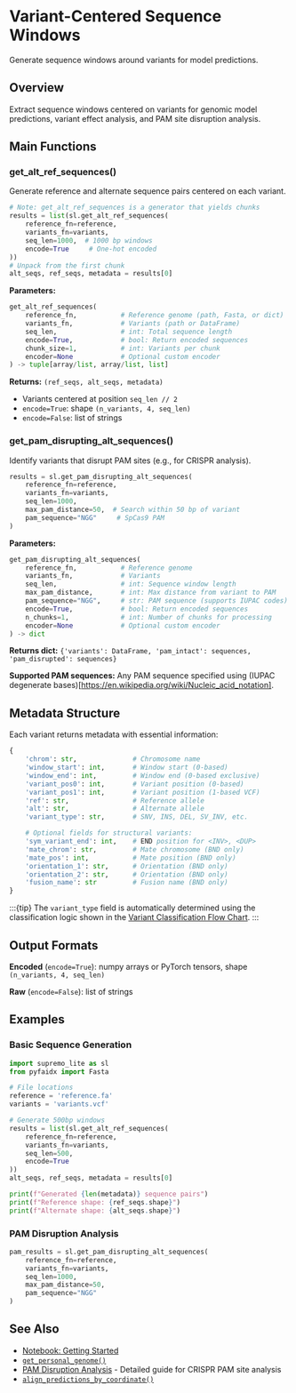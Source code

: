 # Variant-Centered Sequence Windows

Generate sequence windows around variants for model predictions.

## Overview

Extract sequence windows centered on variants for genomic model predictions, variant effect analysis, and PAM site disruption analysis.

## Main Functions

### get_alt_ref_sequences()

Generate reference and alternate sequence pairs centered on each variant.

```python
# Note: get_alt_ref_sequences is a generator that yields chunks
results = list(sl.get_alt_ref_sequences(
    reference_fn=reference,
    variants_fn=variants,
    seq_len=1000,  # 1000 bp windows
    encode=True     # One-hot encoded
))
# Unpack from the first chunk
alt_seqs, ref_seqs, metadata = results[0]
```

**Parameters:**
```python
get_alt_ref_sequences(
    reference_fn,           # Reference genome (path, Fasta, or dict)
    variants_fn,            # Variants (path or DataFrame)
    seq_len,                # int: Total sequence length
    encode=True,            # bool: Return encoded sequences
    chunk_size=1,           # int: Variants per chunk
    encoder=None            # Optional custom encoder
) -> tuple[array/list, array/list, list]
```

**Returns:** `(ref_seqs, alt_seqs, metadata)`
- Variants centered at position `seq_len // 2`
- `encode=True`: shape `(n_variants, 4, seq_len)`
- `encode=False`: list of strings

### get_pam_disrupting_alt_sequences()

Identify variants that disrupt PAM sites (e.g., for CRISPR analysis).

```python
results = sl.get_pam_disrupting_alt_sequences(
    reference_fn=reference,
    variants_fn=variants,
    seq_len=1000,
    max_pam_distance=50,  # Search within 50 bp of variant
    pam_sequence="NGG"     # SpCas9 PAM
)
```

**Parameters:**
```python
get_pam_disrupting_alt_sequences(
    reference_fn,           # Reference genome
    variants_fn,            # Variants
    seq_len,                # int: Sequence window length
    max_pam_distance,       # int: Max distance from variant to PAM
    pam_sequence="NGG",     # str: PAM sequence (supports IUPAC codes)
    encode=True,            # bool: Return encoded sequences
    n_chunks=1,             # int: Number of chunks for processing
    encoder=None            # Optional custom encoder
) -> dict
```

**Returns dict:** `{'variants': DataFrame, 'pam_intact': sequences, 'pam_disrupted': sequences}`

**Supported PAM sequences:** Any PAM sequence specified using (IUPAC degenerate bases)[https://en.wikipedia.org/wiki/Nucleic_acid_notation].


## Metadata Structure

Each variant returns metadata with essential information:

```python
{
    'chrom': str,              # Chromosome name
    'window_start': int,       # Window start (0-based)
    'window_end': int,         # Window end (0-based exclusive)
    'variant_pos0': int,       # Variant position (0-based)
    'variant_pos1': int,       # Variant position (1-based VCF)
    'ref': str,                # Reference allele
    'alt': str,                # Alternate allele
    'variant_type': str,       # SNV, INS, DEL, SV_INV, etc.

    # Optional fields for structural variants:
    'sym_variant_end': int,    # END position for <INV>, <DUP>
    'mate_chrom': str,         # Mate chromosome (BND only)
    'mate_pos': int,           # Mate position (BND only)
    'orientation_1': str,      # Orientation (BND only)
    'orientation_2': str,      # Orientation (BND only)
    'fusion_name': str         # Fusion name (BND only)
}
```

:::{tip}
The `variant_type` field is automatically determined using the classification logic shown in the [Variant Classification Flow Chart](../_static/images/variant_classification.png).
:::

## Output Formats

**Encoded** (`encode=True`): numpy arrays or PyTorch tensors, shape `(n_variants, 4, seq_len)`

**Raw** (`encode=False`): list of strings

## Examples

### Basic Sequence Generation

```python
import supremo_lite as sl
from pyfaidx import Fasta

# File locations
reference = 'reference.fa'
variants = 'variants.vcf'

# Generate 500bp windows
results = list(sl.get_alt_ref_sequences(
    reference_fn=reference,
    variants_fn=variants,
    seq_len=500,
    encode=True
))
alt_seqs, ref_seqs, metadata = results[0]

print(f"Generated {len(metadata)} sequence pairs")
print(f"Reference shape: {ref_seqs.shape}")
print(f"Alternate shape: {alt_seqs.shape}")
```

### PAM Disruption Analysis

```python
pam_results = sl.get_pam_disrupting_alt_sequences(
    reference_fn=reference,
    variants_fn=variants,
    seq_len=1000,
    max_pam_distance=50,
    pam_sequence="NGG"
)
```


## See Also

- [Notebook: Getting Started](../notebooks/01_getting_started.ipynb)
- [`get_personal_genome()`](personalization.md)
- [PAM Disruption Analysis](pam_disruption.md) - Detailed guide for CRISPR PAM site analysis
- [`align_predictions_by_coordinate()`](prediction_alignment.md)
